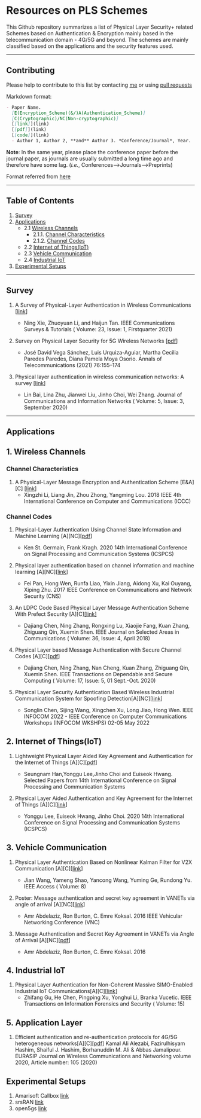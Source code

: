 # Resources on PLS Schemes
This Github repository summarizes a list of Physical Layer Security+ related Schemes based on Authentication & Encryption mainly based in the telecommunication domain - 4G/5G and beyond. The schemes are mainly classified based on the applications and the security features used.

---

## Contributing

Please help to contribute to this list by contacting [me](https://mihirrajdixit.me) or using [pull requests](https://github.com/MihirrajDixit/Resources-on-PLS-Schemes/pulls)

Markdown format:
```markdown
- Paper Name. 
  [E(Encryption_Scheme)(&/)A(Authentication_Scheme)]
  [C(Cryptographic)/NC(Non-cryptographic)]
  [[link]](link)
  [[pdf]](link)
  [[code]](link)
  - Author 1, Author 2, **and** Author 3. *Conference/Journal*, Year.
```
**Note**: In the same year, please place the conference paper before the journal paper, as journals are usually submitted a long time ago and therefore have some lag. (*i.e.*, Conferences-->Journals-->Preprints)


Format referred from [here](https://github.com/THUYimingLi/backdoor-learning-resources)

---

## Table of Contents

1. [Survey](https://github.com/MihirrajDixit/Resources-on-PLS-Schemes/blob/main/PLS-Schemes.md#survey)
2. [Applications](https://github.com/MihirrajDixit/Resources-on-PLS-Schemes/edit/main/README.md#applications)
   - 2.1  [Wireless Channels](https://github.com/MihirrajDixit/Resources-on-PLS-Schemes/blob/main/PLS-Schemes.md#1-wireless-channels)
      - 2.1.1. [Channel Characteristics](https://github.com/MihirrajDixit/Resources-on-PLS-Schemes/blob/main/PLS-Schemes.md#channel-characteristics)
      - 2.1.2. [Channel Codes](https://github.com/MihirrajDixit/Resources-on-PLS-Schemes/blob/main/PLS-Schemes.md#channel-codes)
   - 2.2 [Internet of Things(IoT)](https://github.com/MihirrajDixit/Resources-on-PLS-Schemes/blob/main/PLS-Schemes.md#2-internet-of-thingsiot)
   - 2.3 [Vehicle Communication](https://github.com/MihirrajDixit/Resources-on-PLS-Schemes/blob/main/PLS-Schemes.md#3-vehicle-communication)
   - 2.4 [Industrial IoT](https://github.com/MihirrajDixit/Resources-on-PLS-Schemes/blob/main/PLS-Schemes.md#4-industrial-iot)
3. [Experimental Setups](https://github.com/MihirrajDixit/Resources-on-PLS-Schemes/blob/main/PLS-Schemes.md#experimental-setups)

---

## Survey

1. A Survey of Physical-Layer Authentication in Wireless Communications [[link](https://ieeexplore.ieee.org/document/9279294)]
   - Ning Xie, Zhuoyuan Li, and Haijun Tan. IEEE Communications Surveys & Tutorials ( Volume: 23, Issue: 1, Firstquarter 2021)
  
2. Survey on Physical Layer Security for 5G Wireless Networks [[pdf](https://arxiv.org/pdf/2006.08044.pdf)]
   - José David Vega Sánchez, Luis Urquiza-Aguiar, Martha Cecilia Paredes Paredes, Diana Pamela Moya Osorio. Annals of Telecommunications (2021) 76:155–174

3. Physical layer authentication in wireless communication networks: A survey [[link](https://ieeexplore.ieee.org/abstract/document/9200889)]
   - Lin Bai, Lina Zhu, Jianwei Liu, Jinho Choi, Wei Zhang.  Journal of Communications and Information Networks ( Volume: 5, Issue: 3, September 2020)


---

## Applications

## 1. Wireless Channels

### Channel Characteristics

1. A Physical-Layer Message Encryption and Authentication Scheme [E&A][C] [[link](https://ieeexplore.ieee.org/document/8780742)]
   - Xingzhi Li, Liang Jin, Zhou Zhong, Yangming Lou. 2018 IEEE 4th International Conference on Computer and Communications (ICCC)


### Channel Codes

1. Physical-Layer Authentication Using Channel State Information and Machine Learning [A][NC][[pdf](https://arxiv.org/pdf/2006.03695.pdf)]
   - Ken St. Germain, Frank Kragh. 2020 14th International Conference on Signal Processing and Communication Systems (ICSPCS)

2. Physical layer authentication based on channel information and machine learning [A][NC][[link](https://ieeexplore.ieee.org/document/8228660)]
   - Fei Pan, Hong Wen, Runfa Liao, Yixin Jiang, Aidong Xu, Kai Ouyang, Xiping Zhu. 2017 IEEE Conference on Communications and Network Security (CNS)

3. An LDPC Code Based Physical Layer Message Authentication Scheme With Prefect Security [A][C][[link]](https://ieeexplore.ieee.org/document/8334238)
   - Dajiang Chen, Ning Zhang, Rongxing Lu, Xiaojie Fang, Kuan Zhang, Zhiguang Qin, Xuemin Shen. IEEE Journal on Selected Areas in Communications ( Volume: 36, Issue: 4, April 2018)
  
4. Physical Layer based Message Authentication with Secure Channel Codes [A][C][[pdf](https://ece.uwaterloo.ca/~n5cheng/Publication/Physical%20Layer%20based%20Message%20Authentication%20with%20Secure%20Channel%20Codes.pdf)]
   - Dajiang Chen, Ning Zhang, Nan Cheng, Kuan Zhang, Zhiguang Qin, Xuemin Shen. IEEE Transactions on Dependable and Secure Computing ( Volume: 17, Issue: 5, 01 Sept.-Oct. 2020)

5. Physical Layer Security Authentication Based Wireless Industrial Communication System for Spoofing Detection[A][NC][[link](https://ieeexplore.ieee.org/document/9797889)]
   - Songlin Chen, Sijing Wang, Xingchen Xu, Long Jiao, Hong Wen. IEEE INFOCOM 2022 - IEEE Conference on Computer Communications Workshops (INFOCOM WKSHPS) 02-05 May 2022

## 2. Internet of Things(IoT)

1. Lightweight Physical Layer Aided Key Agreement and Authentication for the Internet of Things [A][C][[pdf](https://www.mdpi.com/2079-9292/10/14/1730/pdf?version=1626700378)]
   - Seungnam Han,Yonggu Lee,Jinho Choi and Euiseok Hwang. Selected Papers from 14th International Conference on Signal Processing and Communication Systems
  
2. Physical Layer Aided Authentication and Key Agreement for the Internet of Things [A][C][[link](https://ieeexplore.ieee.org/document/9310058)]
   - Yonggu Lee, Euiseok Hwang, Jinho Choi. 2020 14th International Conference on Signal Processing and Communication Systems (ICSPCS)

## 3. Vehicle Communication

1. Physical Layer Authentication Based on Nonlinear Kalman Filter for V2X Communication [A][C][[link](https://ieeexplore.ieee.org/document/9187413)]
   - Jian Wang, Yameng Shao, Yancong Wang, Yuming Ge, Rundong Yu. IEEE Access ( Volume: 8)

2. Poster: Message authentication and secret key agreement in VANETs via angle of arrival [A][NC][[link](https://ieeexplore.ieee.org/document/7835980)]
   - Amr Abdelaziz, Ron Burton, C. Emre Koksal. 2016 IEEE Vehicular Networking Conference (VNC)

3. Message Authentication and Secret Key Agreement in VANETs via Angle of Arrival [A][NC][[pdf](https://arxiv.org/pdf/1609.03109.pdf)]
   - Amr Abdelaziz, Ron Burton, C. Emre Koksal. 2016



## 4. Industrial IoT

1. Physical Layer Authentication for Non-Coherent Massive SIMO-Enabled Industrial IoT Communications[A][C][[link](https://ieeexplore.ieee.org/document/9104760)]
   - Zhifang Gu, He Chen, Pingping Xu, Yonghui Li, Branka Vucetic. IEEE Transactions on Information Forensics and Security ( Volume: 15)

## 5. Application Layer

1. Efficient authentication and re-authentication protocols for 4G/5G heterogeneous networks[A][C][[pdf](https://jwcn-eurasipjournals.springeropen.com/counter/pdf/10.1186/s13638-020-01702-8.pdf)]
   Kamal Ali Alezabi, Fazirulhisyam Hashim, Shaiful J. Hashim, Borhanuddin M. Ali & Abbas Jamalipour. EURASIP Journal on Wireless Communications and Networking volume 2020, Article number: 105 (2020)

## Experimental Setups

1. Amarisoft Callbox [link](https://www.amarisoft.com/products/test-measurements/amari-lte-callbox/)
2. srsRAN [link](https://www.srslte.com/)
3. open5gs [link](https://open5gs.org/)